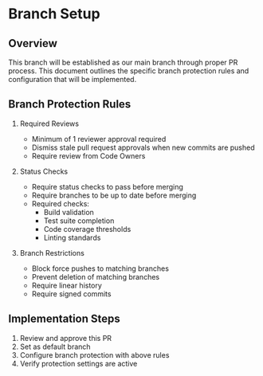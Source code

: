 # Branch Setup

## Overview
This branch will be established as our main branch through proper PR process. This document outlines the specific branch protection rules and configuration that will be implemented.

## Branch Protection Rules
1. Required Reviews
   - Minimum of 1 reviewer approval required
   - Dismiss stale pull request approvals when new commits are pushed
   - Require review from Code Owners

2. Status Checks
   - Require status checks to pass before merging
   - Require branches to be up to date before merging
   - Required checks:
     - Build validation
     - Test suite completion
     - Code coverage thresholds
     - Linting standards

3. Branch Restrictions
   - Block force pushes to matching branches
   - Prevent deletion of matching branches
   - Require linear history
   - Require signed commits

## Implementation Steps
1. Review and approve this PR
2. Set as default branch
3. Configure branch protection with above rules
4. Verify protection settings are active
